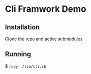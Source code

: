 # Cli Framwork Demo

## Installation

Clone the repo and active submodules

## Running

$ `ruby ./lib/cli.rb`

